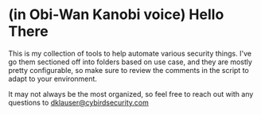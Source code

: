 # (in Obi-Wan Kanobi voice) Hello There 
This is my collection of tools to help automate various security things. I've go them sectioned off into folders based on use case, and they are mostly pretty configurable, so make sure to review the comments in the script to adapt to your environment. 

It may not always be the most organized, so feel free to reach out with any questions to dklauser@cybirdsecurity.com
